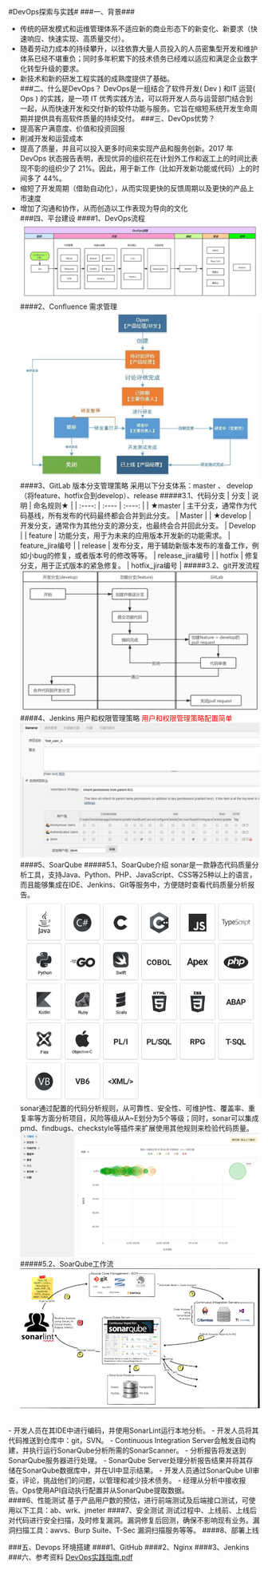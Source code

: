 #DevOps探索与实践#
###一、背景###
- 传统的研发模式和运维管理体系不适应新的商业形态下的新变化、新要求（快速响应、快速实现、高质量交付）。
- 随着劳动力成本的持续攀升，以往依靠大量人员投入的人员密集型开发和维护体系已经不堪重负；同时多年积累下的技术债务已经难以适应和满足企业数字化转型升级的要求。
- 新技术和新的研发工程实践的成熟度提供了基础。<br/>
###二、什么是DevOps？
   DevOps是一组结合了软件开发( Dev ) 和IT 运营( Ops ) 的实践，是一项 IT 优秀实践方法，可以将开发人员与运营部门结合到一起，从而快速开发和交付新的软件功能与服务。它旨在缩短系统开发生命周期并提供具有高软件质量的持续交付。
###三、DevOps优势？
- 提高客户满意度、价值和投资回报
- 削减开发和运营成本
- 提高了质量，并且可以投入更多时间来实现产品和服务创新。2017 年 DevOps 状态报告表明，表现优异的组织花在计划外工作和返工上的时间比表现不彰的组织少了 21%。因此，用于新工作（比如开发新功能或代码）上的时间多了 44%。
- 缩短了开发周期（借助自动化），从而实现更快的反馈周期以及更快的产品上市速度
- 增加了沟通和协作，从而创造以工作表现为导向的文化<br/>
###四、平台建设
####1、DevOps流程
![avatar](image/DevOps流程.png)
####2、Confluence 需求管理
![avatar](image/需求工单.png)
####3、GitLab 版本分支管理策略
采用以下分支体系：master 、 develop（将feature、hotfix合到develop）、release
#####3.1、代码分支
| 分支 | 说明 | 命名规则★ |
| :----: | :---- | :----: |
| ★master | 主干分支，通常作为代码基线，所有发布的代码最终都会合并到此分支。  | Master |
| ★develop | 开发分支，通常作为其他分支的源分支，也最终会合并回此分支。 | Develop |
| feature | 功能分支，用于为未来的应用版本开发新的功能需求。 | feature_jira编号 |
| release | 发布分支，用于辅助新版本发布的准备工作，例如小bug的修复，或者版本号的修改等等。 | release_jira编号 |
| hotfix | 修复分支，用于正式版本的紧急修复。 | hotfix_jira编号 |
#####3.2、git开发流程
![avatar](image/git流程.png)
####4、Jenkins 用户和权限管理策略
<font color=#FF0000 >用户和权限管理策略配置简单</font><br/>
![avatar](image/Jenkins.jpg)
####5、SoarQube
#####5.1、SoarQube介绍
sonar是一款静态代码质量分析工具，支持Java、Python、PHP、JavaScript、CSS等25种以上的语言，而且能够集成在IDE、Jenkins、Git等服务中，方便随时查看代码质量分析报告。
![avatar](image/sonar.png)
sonar通过配置的代码分析规则，从可靠性、安全性、可维护性、覆盖率、重复率等方面分析项目，风险等级从A~E划分为5个等级；同时，sonar可以集成pmd、findbugs、checkstyle等插件来扩展使用其他规则来检验代码质量。<br/>
![avatar](image/SonarResult.png)
#####5.2、SoarQube工作流
![avatar](image/Sonar工作流转图.png)
<br/>
- 开发人员在其IDE中进行编码，并使用SonarLint运行本地分析。
- 开发人员将其代码推送到仓库中：git，SVN。
- Continuous Integration Server会触发自动构建，并执行运行SonarQube分析所需的SonarScanner。
- 分析报告将发送到SonarQube服务器进行处理。
- SonarQube Server处理分析报告结果并将其存储在SonarQube数据库中，并在UI中显示结果。
- 开发人员通过SonarQube UI审查，评论，挑战他们的问题，以管理和减少技术债务。
- 经理从分析中接收报告。Ops使用API​​自动执行配置并从SonarQube提取数据。<br/>
####6、性能测试
基于产品用户数的预估，进行前端测试及后端接口测试，可使用以下工具：ab、wrk、jmeter
####7、安全测试
测试过程中、上线前、上线后对代码进行安全扫描，及时修复漏洞。漏洞修复后回测，确保不影响现有业务。漏洞扫描工具：awvs、Burp Suite、T-Sec 漏洞扫描服务等等。
####8、部署上线

###五、Devops 环境搭建
####1、GitHub
####2、Nginx
####3、Jenkins
###六、参考资料
[DevOps实践指南.pdf](file/DevOps实践指南.pdf)